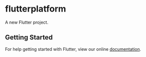 # flutterplatform

A new Flutter project.

## Getting Started

For help getting started with Flutter, view our online
[documentation](http://flutter.io/).
